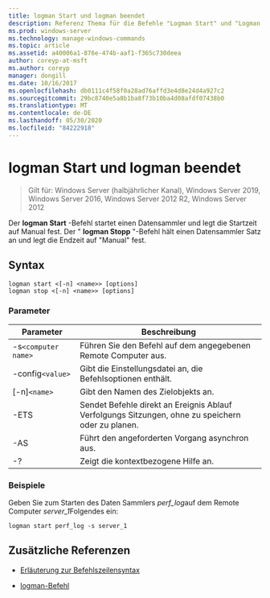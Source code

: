 ```yaml
---
title: logman Start und logman beendet
description: Referenz Thema für die Befehle "Logman Start" und "Logman Stopp", die einen Datensammler starten und die Startzeit auf "manuell" festlegen oder einen Datensammler Satz beenden und die Endzeit auf "Manual" festlegen.
ms.prod: windows-server
ms.technology: manage-windows-commands
ms.topic: article
ms.assetid: a40006a1-876e-474b-aaf1-f365c730deea
author: coreyp-at-msft
ms.author: coreyp
manager: dongill
ms.date: 10/16/2017
ms.openlocfilehash: db0111c4f58f0a28ad76affd3e4d8e24d4a927c2
ms.sourcegitcommit: 29bc8740e5a8b1ba8f73b10ba4d08afdf07438b0
ms.translationtype: MT
ms.contentlocale: de-DE
ms.lasthandoff: 05/30/2020
ms.locfileid: "84222918"
---
```

# <a name="logman-start-and-logman-stop"></a>logman Start und logman beendet

> Gilt für: Windows Server (halbjährlicher Kanal), Windows Server 2019, Windows Server 2016, Windows Server 2012 R2, Windows Server 2012

Der **logman Start** -Befehl startet einen Datensammler und legt die Startzeit auf Manual fest. Der " **logman Stopp** "-Befehl hält einen Datensammler Satz an und legt die Endzeit auf "Manual" fest.

## <a name="syntax"></a>Syntax

```
logman start <[-n] <name>> [options]
logman stop <[-n] <name>> [options]
```

### <a name="parameters"></a>Parameter

| Parameter | Beschreibung |
| --------- | ----------- |
| -s`<computer name>` | Führen Sie den Befehl auf dem angegebenen Remote Computer aus. |
| -config`<value>` | Gibt die Einstellungsdatei an, die Befehlsoptionen enthält. |
| [-n]`<name>` | Gibt den Namen des Zielobjekts an. |
| -ETS | Sendet Befehle direkt an Ereignis Ablauf Verfolgungs Sitzungen, ohne zu speichern oder zu planen. |
| -AS | Führt den angeforderten Vorgang asynchron aus. |
| -? | Zeigt die kontextbezogene Hilfe an. |

### <a name="examples"></a>Beispiele

Geben Sie zum Starten des Daten Sammlers *perf_log*auf dem Remote Computer *server_1*Folgendes ein:

```
logman start perf_log -s server_1
```

## <a name="additional-references"></a>Zusätzliche Referenzen

- [Erläuterung zur Befehlszeilensyntax](command-line-syntax-key.md)

- [logman-Befehl](logman.md)
